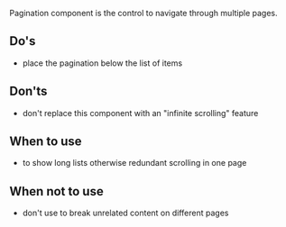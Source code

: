 Pagination component is the control to navigate through multiple pages.

## Do's

- place the pagination below the list of items

## Don'ts

- don't replace this component with an "infinite scrolling" feature

## When to use

- to show long lists otherwise redundant scrolling in one page

## When not to use

- don't use to break unrelated content on different pages
